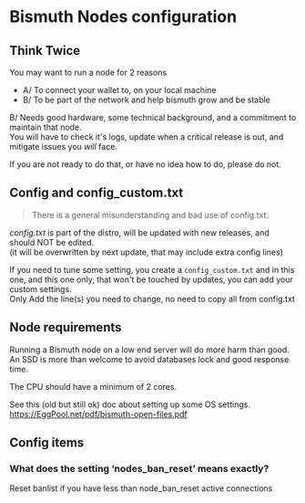 # Bismuth Nodes configuration

## Think Twice

You may want to run a node for 2 reasons
- A/ To connect your wallet to, on your local machine
- B/ To be part of the network and help bismuth grow and be stable

B/ Needs good hardware, some technical background, and a commitment to maintain that node.  
You will have to check it's logs, update when a critical release is out, and mitigate issues you *will* face.

If you are not ready to do that, or have no idea how to do, please do not.

## Config and config_custom.txt

> There is a general misunderstanding and bad use of config.txt.

*config.txt* is part of the distro, will be updated with new releases, and should NOT be edited.  
(it will be overwritten by next update, that may include extra config lines)  

If you need to tune some setting, you create a `config_custom.txt` and in this one, and this one only,
that won't be touched by updates, you can add your custom settings.  
Only Add the line(s) you need to change, no need to copy all from config.txt

## Node requirements

Running a Bismuth node on a low end server will do more harm than good.
An SSD is more than welcome to avoid databases lock and good response time.

The CPU should have a minimum of 2 cores.

See this (old but still ok) doc about setting up some OS settings.
https://EggPool.net/pdf/bismuth-open-files.pdf

## Config items

### What does the setting ‘nodes_ban_reset’ means exactly?
Reset banlist if you have less than node_ban_reset active connections
